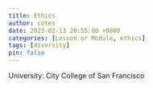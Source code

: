 ```yaml
---
title: Ethics
author: cotes
date: 2023-02-13 20:55:00 +0800
categories: [Lesson or Module, ethics]
tags: [diversity]
pin: false
---
```


University: City College of San Francisco
